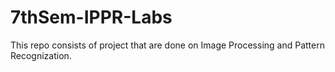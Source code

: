 # 7thSem-IPPR-Labs
This repo consists of project that are done on Image Processing and Pattern Recognization.
